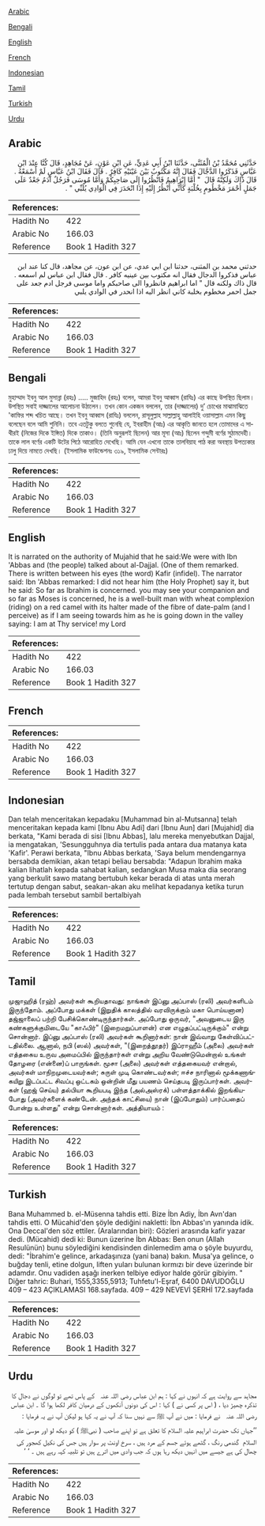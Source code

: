 [Arabic](#arabic)

[Bengali](#bengali)

[English](#english)

[French](#french)

[Indonesian](#indonesian)

[Tamil](#tamil)

[Turkish](#turkish)

[Urdu](#urdu)

## Arabic


<div dir="rtl" lang="ar" style={{fontSize:'larger',backgroundColor:'#f8f9fa',padding:20}}>
حَدَّثَنِي مُحَمَّدُ بْنُ الْمُثَنَّى، حَدَّثَنَا ابْنُ أَبِي عَدِيٍّ، عَنِ ابْنِ عَوْنٍ، عَنْ مُجَاهِدٍ، قَالَ كُنَّا عِنْدَ ابْنِ عَبَّاسٍ فَذَكَرُوا الدَّجَّالَ فَقَالَ إِنَّهُ مَكْتُوبٌ بَيْنَ عَيْنَيْهِ كَافِرٌ ‏.‏ قَالَ فَقَالَ ابْنُ عَبَّاسٍ لَمْ أَسْمَعْهُ ‏.‏ قَالَ ذَاكَ وَلَكِنَّهُ قَالَ ‏ "‏ أَمَّا إِبْرَاهِيمُ فَانْظُرُوا إِلَى صَاحِبِكُمْ وَأَمَّا مُوسَى فَرَجُلٌ آدَمُ جَعْدٌ عَلَى جَمَلٍ أَحْمَرَ مَخْطُومٍ بِخُلْبَةٍ كَأَنِّي أَنْظُرُ إِلَيْهِ إِذَا انْحَدَرَ فِي الْوَادِي يُلَبِّي ‏"‏ ‏.‏
</div>
<div style={{backgroundColor:'#f8f9fa',padding:20, marginBottom: 10}}><table> <thead> <tr> <th>References:</th> <th></th> </tr> </thead> <tbody><tr><td>Hadith No</td><td>422</td></tr><tr><td>Arabic No</td><td>166.03</td></tr><tr><td>Reference</td><td>Book 1 Hadith 327</td></tr></tbody></table></div>


<div dir="rtl" lang="ar" style={{fontSize:'larger',backgroundColor:'#f8f9fa',padding:20}}>
حدثني محمد بن المثنى، حدثنا ابن ابي عدي، عن ابن عون، عن مجاهد، قال كنا عند ابن عباس فذكروا الدجال فقال انه مكتوب بين عينيه كافر . قال فقال ابن عباس لم اسمعه . قال ذاك ولكنه قال " اما ابراهيم فانظروا الى صاحبكم واما موسى فرجل ادم جعد على جمل احمر مخطوم بخلبة كاني انظر اليه اذا انحدر في الوادي يلبي
</div>
<div style={{backgroundColor:'#f8f9fa',padding:20, marginBottom: 10}}><table> <thead> <tr> <th>References:</th> <th></th> </tr> </thead> <tbody><tr><td>Hadith No</td><td>422</td></tr><tr><td>Arabic No</td><td>166.03</td></tr><tr><td>Reference</td><td>Book 1 Hadith 327</td></tr></tbody></table></div>

## Bengali


<div dir="ltr" lang="bn" style={{fontSize:'larger',backgroundColor:'#f8f9fa',padding:20}}>
মুহাম্মাদ ইবনু আল মুসান্না (রহঃ) ..... মুজাহিদ (রহঃ) বলেন, আমরা ইবনু আব্বাস (রাযিঃ) এর কাছে উপস্থিত ছিলাম। উপস্থিত সবাই দাজ্জালের আলোচনা উঠালেন। তখন কোন একজন বললেন, তার (দাজ্জালের) দু’ চোখের মাঝামাঝিতে 'কাফির শব্দ খচিত আছে। তখন ইবনু আব্বাস (রাযিঃ) বললেন, রাসূলুল্লাহ সাল্লাল্লাহু আলাইহি ওয়াসাল্লাম এমন কিছু বলেছেন বলে আমি শুনিনি। তবে এতটুকু বলতে শুনেছি যে, ইবরাহীম (আঃ) এর আকৃতি জানতে হলে তোমাদের এ সাথীরই (নিজের দিকে ইঙ্গিত) দিকে তাকাও। (তিনি অনুরূপই ছিলেন) আর মূসা (আঃ) ছিলেন গন্দুমী বর্ণের সুঠামদেহী। তাকে লাল বর্ণের একটি উটের পিঠে আরোহিত দেখেছি। আমি যেন এখনো তাকে তালবিয়াহ পাঠ করা অবস্থায় উপত্যকার ঢালু দিয়ে নামতে দেখছি। (ইসলামিক ফাউন্ডেশনঃ ৩১৯, ইসলামিক সেন্টারঃ)
</div>
<div style={{backgroundColor:'#f8f9fa',padding:20, marginBottom: 10}}><table> <thead> <tr> <th>References:</th> <th></th> </tr> </thead> <tbody><tr><td>Hadith No</td><td>422</td></tr><tr><td>Arabic No</td><td>166.03</td></tr><tr><td>Reference</td><td>Book 1 Hadith 327</td></tr></tbody></table></div>

## English


<div dir="ltr" lang="en" style={{fontSize:'larger',backgroundColor:'#f8f9fa',padding:20}}>
It is narrated on the authority of Mujahid that he said:We were with Ibn 'Abbas and (the people) talked about al-Dajjal. (One of them remarked. There is written between his eyes (the word) Kafir (infidel). The narrator said: Ibn 'Abbas remarked: I did not hear him (the Holy Prophet) say it, but he said: So far as Ibrahim is concerned. you may see your companion and so far as Moses is concerned, he is a well-built man with wheat complexion (riding) on a red camel with its halter made of the fibre of date-palm (and I perceive) as if I am seeing towards him as he is going down in the valley saying: I am at Thy service! my Lord
</div>
<div style={{backgroundColor:'#f8f9fa',padding:20, marginBottom: 10}}><table> <thead> <tr> <th>References:</th> <th></th> </tr> </thead> <tbody><tr><td>Hadith No</td><td>422</td></tr><tr><td>Arabic No</td><td>166.03</td></tr><tr><td>Reference</td><td>Book 1 Hadith 327</td></tr></tbody></table></div>

## French


<div dir="ltr" lang="fr" style={{fontSize:'larger',backgroundColor:'#f8f9fa',padding:20}}>

</div>
<div style={{backgroundColor:'#f8f9fa',padding:20, marginBottom: 10}}><table> <thead> <tr> <th>References:</th> <th></th> </tr> </thead> <tbody><tr><td>Hadith No</td><td>422</td></tr><tr><td>Arabic No</td><td>166.03</td></tr><tr><td>Reference</td><td>Book 1 Hadith 327</td></tr></tbody></table></div>

## Indonesian


<div dir="ltr" lang="id" style={{fontSize:'larger',backgroundColor:'#f8f9fa',padding:20}}>
Dan telah menceritakan kepadaku [Muhammad bin al-Mutsanna] telah menceritakan kepada kami [Ibnu Abu Adi] dari [Ibnu Aun] dari [Mujahid] dia berkata, "Kami berada di sisi [Ibnu Abbas], lalu mereka menyebutkan Dajjal, ia mengatakan, 'Sesungguhnya dia tertulis pada antara dua matanya kata 'Kafir'. Perawi berkata, "Ibnu Abbas berkata, 'Saya belum mendengarnya bersabda demikian, akan tetapi beliau bersabda: "Adapun Ibrahim maka kalian lihatlah kepada sahabat kalian, sedangkan Musa maka dia seorang yang berkulit sawo matang bertubuh kekar berada di atas unta merah tertutup dengan sabut, seakan-akan aku melihat kepadanya ketika turun pada lembah tersebut sambil bertalbiyah
</div>
<div style={{backgroundColor:'#f8f9fa',padding:20, marginBottom: 10}}><table> <thead> <tr> <th>References:</th> <th></th> </tr> </thead> <tbody><tr><td>Hadith No</td><td>422</td></tr><tr><td>Arabic No</td><td>166.03</td></tr><tr><td>Reference</td><td>Book 1 Hadith 327</td></tr></tbody></table></div>

## Tamil


<div dir="ltr" lang="ta" style={{fontSize:'larger',backgroundColor:'#f8f9fa',padding:20}}>
முஜாஹித் (ரஹ்) அவர்கள் கூறியதாவது: நாங்கள் இப்னு அப்பாஸ் (ரலி) அவர்களிடம் இருந்தோம். அப்போது மக்கள் (இறுதிக் காலத்தில் வரவிருக்கும் மகா பொய்யனான) தஜ்ஜாலைப் பற்றி பேசிக்கொண்டிருந்தார்கள். அப்போது ஒருவர், "அவனுடைய இரு கண்களுக்குமிடையே "காஃபிர்" (இறைமறுப்பாளன்) என எழுதப்பட்டிருக்கும்" என்று சொன்னார். இப்னு அப்பாஸ் (ரலி) அவர்கள் கூறினார்கள்: நான் இவ்வாறு கேள்விப்பட்டதில்லை. ஆனால், நபி (ஸல்) அவர்கள், "(இறைத்தூதர்) இப்ராஹீம் (அலை) அவர்கள் எத்தகைய உருவ அமைப்பில் இருந்தார்கள் என்று அறிய வேண்டுமென்றால் உங்கள் தோழரை (என்னை)ப் பாருங்கள். மூசா (அலை) அவர்கள் எத்தகையவர் என்றால், அவர்கள் மாநிறமுடையவர்கள்; சுருள் முடி கொண்டவர்கள்; ஈச்ச நாரினால் மூக்கணாங்கயிறு இடப்பட்ட சிவப்பு ஒட்டகம் ஒன்றின் மீது பயணம் செய்தபடி இருப்பார்கள். அவர்கள் (ஹஜ் செய்ய) தல்பியா கூறியபடி இந்த (அல்அஸ்ரக்) பள்ளத்தாக்கில் இறங்கியபோது (அவர்களைக் கண்டேன். அந்தக் காட்சியை) நான் (இப்போதும்) பார்ப்பதைப் போன்று உள்ளது" என்று சொன்னார்கள். அத்தியாயம் :
</div>
<div style={{backgroundColor:'#f8f9fa',padding:20, marginBottom: 10}}><table> <thead> <tr> <th>References:</th> <th></th> </tr> </thead> <tbody><tr><td>Hadith No</td><td>422</td></tr><tr><td>Arabic No</td><td>166.03</td></tr><tr><td>Reference</td><td>Book 1 Hadith 327</td></tr></tbody></table></div>

## Turkish


<div dir="ltr" lang="tr" style={{fontSize:'larger',backgroundColor:'#f8f9fa',padding:20}}>
Bana Muhammed b. el-Müsenna tahdis etti. Bize İbn Adiy, İbn Avn'dan tahdis etti. O Mücahid'den şöyle dediğini nakletti: İbn Abbas'ın yanında idik. Ona Deccal'den söz ettiler. (Aralarından biri): Gözleri arasında kafir yazar dedi. (Mücahid) dedi ki: Bunun üzerine İbn Abbas: Ben onun (Allah Resulünün) bunu söylediğini kendisinden dinlemedim ama o şöyle buyurdu, dedi: "İbrahim'e gelince, arkadaşınıza (yani bana) bakın. Musa'ya gelince, o buğday tenli, etine dolgun, liften yuları bulunan kırmızı bir deve üzerinde bir adamdır. Onu vadiden aşağı inerken telbiye ediyor halde görür gibiyim. " Diğer tahric: Buhari, 1555,3355,5913; Tuhfetu'l-Eşraf, 6400 DAVUDOĞLU 409 – 423 AÇIKLAMASI 168.sayfada. 409 – 429 NEVEVİ ŞERHİ 172.sayfada
</div>
<div style={{backgroundColor:'#f8f9fa',padding:20, marginBottom: 10}}><table> <thead> <tr> <th>References:</th> <th></th> </tr> </thead> <tbody><tr><td>Hadith No</td><td>422</td></tr><tr><td>Arabic No</td><td>166.03</td></tr><tr><td>Reference</td><td>Book 1 Hadith 327</td></tr></tbody></table></div>

## Urdu


<div dir="rtl" lang="ur" style={{fontSize:'larger',backgroundColor:'#f8f9fa',padding:20}}>
مجاہد سے روایت ہے کہ انہوں نے کہا : ہم ابن عباس ‌رضی ‌اللہ ‌عنہ ‌ ‌ کے پاس تھے تو لوگوں نے دجال کا تذکرہ چھیڑ دیا ، ( اس پر کسی نے ) کہا : اس کی دونوں آنکھوں کے درمیان کافر لکھا ہوا گا ۔ ابن عباس ‌رضی ‌اللہ ‌عنہ ‌ ‌ نے فرمایا : میں نے آپ ﷺ سے نہیں سنا کہ آپ نے یہ کہا ہو لیکن آپ نے یہ فرمایا : ’’جہاں تک حضرت ابراہیم علیہ السلام کا تعلق ہے تو اپنے صاحب ( نبیﷺ ) کو دیکھ لو اور موسیٰ ‌علیہ ‌السلام ‌ گندمی رنگ ، گٹھے ہوئے جسم کے مرد ہیں ، سرخ اونٹ پر سوار ہیں جس کی نکیل کھجور کی چھال کی ہے جیسے میں انہیں دیکھ رہا ہوں کہ جب وادی میں اترے ہیں تو تلبیہ کہہ رہے ہیں ۔ ‘ ‘
</div>
<div style={{backgroundColor:'#f8f9fa',padding:20, marginBottom: 10}}><table> <thead> <tr> <th>References:</th> <th></th> </tr> </thead> <tbody><tr><td>Hadith No</td><td>422</td></tr><tr><td>Arabic No</td><td>166.03</td></tr><tr><td>Reference</td><td>Book 1 Hadith 327</td></tr></tbody></table></div>